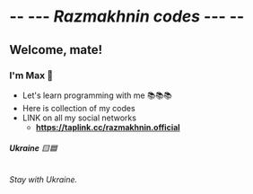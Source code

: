#  --  --- ***Razmakhnin codes*** ---  --
## Welcome, mate!
### I'm Max :fox_face:
*  Let's learn programming with me :books::books::books:
*  Here is collection of my codes
*  LINK on all my social networks
    *  **https://taplink.cc/razmakhnin.official**
###### **Ukraine** :yellow_square::blue_square:
###### Stay with Ukraine.

